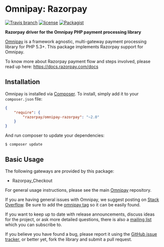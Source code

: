 # Omnipay: Razorpay

[![Travis branch](https://img.shields.io/travis/rust-lang/rust/master.svg)]()
[![license](https://img.shields.io/github/license/mashape/apistatus.svg)]()
[![Packagist](https://img.shields.io/packagist/v/symfony/symfony.svg)]()

**Razorpay driver for the Omnipay PHP payment processing library**

[Omnipay](https://github.com/thephpleague/omnipay) is a framework agnostic, multi-gateway payment
processing library for PHP 5.3+. This package implements Razorpay support for Omnipay.

To know more about Razorpay payment flow and steps involved, please read up here:
<https://docs.razorpay.com/docs>

## Installation

Omnipay is installed via [Composer](http://getcomposer.org/). To install, simply add it
to your `composer.json` file:

```json
{
    "require": {
        "razorpay/omnipay-razorpay": "~2.0"
    }
}
```

And run composer to update your dependencies:

	$ composer update

## Basic Usage

The following gateways are provided by this package:

* Razorpay_Checkout

For general usage instructions, please see the main [Omnipay](https://github.com/thephpleague/omnipay)
repository.


If you are having general issues with Omnipay, we suggest posting on
[Stack Overflow](http://stackoverflow.com/). Be sure to add the
[omnipay tag](http://stackoverflow.com/questions/tagged/omnipay) so it can be easily found.

If you want to keep up to date with release announcements, discuss ideas for the project,
or ask more detailed questions, there is also a [mailing list](https://groups.google.com/forum/#!forum/omnipay) which
you can subscribe to.

If you believe you have found a bug, please report it using the [GitHub issue tracker](https://github.com/razorpay/omnipay-razorpay),
or better yet, fork the library and submit a pull request.

